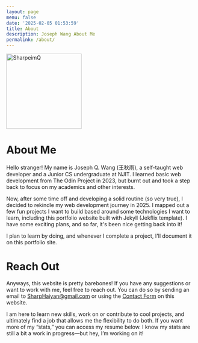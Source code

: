 ```yaml
---
layout: page
menu: false
date: '2025-02-05 01:53:59'
title: About
description: Joseph Wang About Me
permalink: /about/
---
```


<img class="img-rounded about-img" src="{{ site.baseurl }}/assets/img/uploads/profile4.jpg" alt="SharpeimQ" width="200">

# About Me
<div class="resume-post-container">
  <p>
    Hello stranger! My name is Joseph Q. Wang (王秋雨), a self-taught web developer and a Junior CS undergraduate at NJIT. I learned basic web development from The Odin Project in 2023, but burnt out and took a step back to focus on my academics and other interests.
  </p>
  <p>
    Now, after some time off and developing a solid routine (so very true), I decided to rekindle my web development journey in 2025. I mapped out a few fun projects I want to build based around some technologies I want to learn, including this portfolio website built with Jekyll (Jekflix template). I have some exciting plans, and so far, it's been nice getting back into it!
  </p>
  <p>
    I plan to learn by doing, and whenever I complete a project, I'll document it on this portfolio site.
  </p>
</div>

# Reach Out
<div class="resume-post-container">
  <p>
    Anyways, this website is pretty barebones! If you have any suggestions or want to work with me, feel free to reach out. You can do so by sending an email to <a href="mailto:SharpHaiyan@gmail.com">SharpHaiyan@gmail.com</a> or using the <a href="{{ site.url }}{{ site.baseurl }}/contact">Contact Form</a> on this website.
  </p>

  <p>
    I am here to learn new skills, work on or contribute to cool projects, and ultimately find a job that allows me the flexibility to do both. If you want more of my “stats,” you can access my resume below. I know my stats are still a bit a work in progress—but hey, I’m working on it!
  </p>
</div>